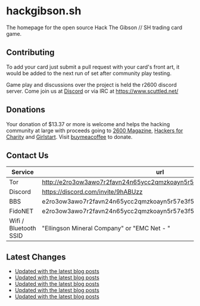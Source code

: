 # hackgibson.sh
The homepage for the open source Hack The Gibson // SH trading card game.


## Contributing

To add your card just submit a pull request with your card's front art, it would be added to the next run of set after community play testing.

Game play and discussions over the project is held the r2600 discord server. Come join us at [Discord](https://discord.com/invite/9hABUzz) or via IRC at https://www.scuttled.net/


## Donations

Your donation of $13.37 or more is welcome and helps the hacking community at large with proceeds going to [2600 Magazine](https://2600.com/), [Hackers for Charity](https://hackersforcharity.org) and [Girlstart](https://girlstart.org).  Visit [buymeacoffee](https://www.buymeacoffee.com/hackgibson.sh) to donate.


## Contact Us

Service | url
-|-
Tor | http://e2ro3ow3awo7r2favn24n65ycc2qmzkoayn5r57e3f56nvjwdcgg32ad.onion
Discord | https://discord.com/invite/9hABUzz
BBS | e2ro3ow3awo7r2favn24n65ycc2qmzkoayn5r57e3f56nvjwdcgg32ad.onion:23
FidoNET | e2ro3ow3awo7r2favn24n65ycc2qmzkoayn5r57e3f56nvjwdcgg32ad.onion:24554
Wifi / Bluetooth SSID | "Ellingson Mineral Company" or "EMC Net - <fidonet address>"

## Latest Changes
<!-- BLOG-POST-LIST:START -->
- [Updated with the latest blog posts](https://github.com/DFW2600/hackgibson.sh/commit/0a3aff60a41dae4f220e738b13d9e44178fe401a)
- [Updated with the latest blog posts](https://github.com/DFW2600/hackgibson.sh/commit/9d2d28526554cb5bfa2b0c6d0dc39e6a2b7f0a42)
- [Updated with the latest blog posts](https://github.com/DFW2600/hackgibson.sh/commit/98209ed18b6df5baf4be748405a0e666887480ad)
- [Updated with the latest blog posts](https://github.com/DFW2600/hackgibson.sh/commit/b7337f53ee7812157b5c8d2bad8bddeed1a95785)
- [Updated with the latest blog posts](https://github.com/DFW2600/hackgibson.sh/commit/92b681efea5c3a46b05b0cffe6553b386e393fd4)
<!-- BLOG-POST-LIST:END -->
